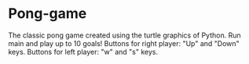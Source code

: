 # Pong-game
The classic pong game created using the turtle graphics of Python. 
Run main and play up to 10 goals!
Buttons for right player: "Up" and "Down" keys.
Buttons for left player: "w" and "s" keys.
